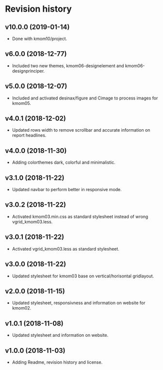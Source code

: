 Revision history
======================

v10.0.0 (2019-01-14)
----------------------

* Done with kmom10/project.




v6.0.0 (2018-12-77)
----------------------

* Included two new themes, kmom06-designelement and kmom06-designprinciper.




v5.0.0 (2018-12-07)
----------------------

* Included and activated desinax/figure and Cimage to process images for kmom05.



v4.0.1 (2018-12-02)
----------------------

* Updated rows width to remove scrollbar and accurate information on report headlines.



v4.0.0 (2018-11-30)
----------------------

* Adding colorthemes dark, colorful and minimalistic.



v3.1.0 (2018-11-22)
----------------------

* Updated navbar to perform better in responsive mode.



v3.0.2 (2018-11-22)
----------------------

* Activated kmom03.min.css as standard stylesheet instead of wrong vgrid_kmom03.less.



v3.0.1 (2018-11-22)
----------------------

* Activated vgrid_kmom03.less as standard stylesheet.



v3.0.0 (2018-11-22)
----------------------

* Updated stylesheet for kmom03 base on vertical/horisontal gridlayout.



v2.0.0 (2018-11-15)
----------------------

* Updated stylesheet, responsivness and information on website for kmom02.



v1.0.1 (2018-11-08)
----------------------

* Updated stylesheet and information on website.



v1.0.0 (2018-11-03)
----------------------

* Adding Readme, revision history and license.
